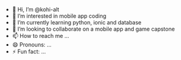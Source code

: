 - 👋 Hi, I’m @kohi-alt
- 👀 I’m interested in mobile app coding
- 🌱 I’m currently learning python, ionic and database
- 💞️ I’m looking to collaborate on a mobile app and game capstone
- 📫 How to reach me ...
- 😄 Pronouns: ...
- ⚡ Fun fact: ...

<!---
kohi-alt/kohi-alt is a ✨ special ✨ repository because its `README.md` (this file) appears on your GitHub profile.
You can click the Preview link to take a look at your changes.
--->
